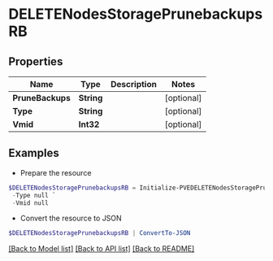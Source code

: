 # DELETENodesStoragePrunebackupsRB
## Properties

Name | Type | Description | Notes
------------ | ------------- | ------------- | -------------
**PruneBackups** | **String** |  | [optional] 
**Type** | **String** |  | [optional] 
**Vmid** | **Int32** |  | [optional] 

## Examples

- Prepare the resource
```powershell
$DELETENodesStoragePrunebackupsRB = Initialize-PVEDELETENodesStoragePrunebackupsRB  -PruneBackups null `
 -Type null `
 -Vmid null
```

- Convert the resource to JSON
```powershell
$DELETENodesStoragePrunebackupsRB | ConvertTo-JSON
```

[[Back to Model list]](../README.md#documentation-for-models) [[Back to API list]](../README.md#documentation-for-api-endpoints) [[Back to README]](../README.md)

